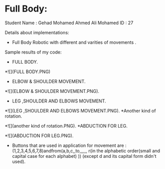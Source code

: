 # Full Body:
<!--Headline-->
<!--Image-->
<!--UL-->
<!-- URLs-->
      
Student Name : Gehad Mohamed Ahmed Ali Mohamed
ID : 27 

Details about  implementations:
* Full Body Robotic with different and varities of movements .
   


Sample results of my code:
* FULL BODY.

*![](FULL BODY.PNG)

* ELBOW & SHOULDER MOVEMENT.

*![](ELBOW & SHOULDER MOVEMENT.PNG).
* LEG ,SHOULDER AND ELBOWS MOVEMENT.

*![](LEG ,SHOULDER AND ELBOWS MOVEMENT.PNG).
*Another kind of rotation.

*![](another kind of rotation.PNG).
*ABDUCTION FOR LEG.

*![](ABDUCTION FOR LEG.PNG).
* Buttons that are used in application for movement are : (1,2,3,4,5,6,7,8)andfrom(a,b,c,,to,,,,,, r(in the alphabetic order(small and capital case for each alphabet) )) (except d and its capital form didn't used).
   



